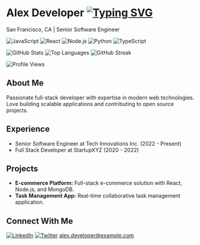 # Alex Developer [![Typing SVG](https://readme-typing-svg.herokuapp.com?font=Fira+Code&pause=1000&color=36BCF7&width=435&lines=Software+Developer;Full+Stack+Engineer;Always+learning+new+things)](https://git.io/typing-svg)
San Francisco, CA  | Senior Software Engineer

![JavaScript](https://img.shields.io/badge/JavaScript-F7DF1E?style=for-the-badge&logo=javascript&logoColor=black)
![React](https://img.shields.io/badge/React-20232A?style=for-the-badge&logo=react&logoColor=61DAFB)
![Node.js](https://img.shields.io/badge/Node.js-43853D?style=for-the-badge&logo=node.js&logoColor=white)
![Python](https://img.shields.io/badge/Python-3776AB?style=for-the-badge&logo=python&logoColor=white)
![TypeScript](https://img.shields.io/badge/TypeScript-007ACC?style=for-the-badge&logo=typescript&logoColor=white)

![GitHub Stats](https://github-readme-stats.vercel.app/api?username=alexdev&show_icons=true&theme=tokyonight&hide_border=true&count_private=true)
![Top Languages](https://github-readme-stats.vercel.app/api/top-langs/?username=alexdev&layout=compact&theme=tokyonight&hide_border=true)
![GitHub Streak](https://github-readme-streak-stats.herokuapp.com/?user=alexdev&theme=tokyonight&hide_border=true)

![Profile Views](https://komarev.com/ghpvc/?username=alexdev&color=blueviolet&style=flat-square&label=Profile+Views)

## About Me

Passionate full-stack developer with expertise in modern web technologies. Love building scalable applications and contributing to open source projects.

## Experience

- Senior Software Engineer at Tech Innovations Inc. (2022 - Present)
- Full Stack Developer at StartupXYZ (2020 - 2022)

## Projects

- **E-commerce Platform:** Full-stack e-commerce solution with React, Node.js, and MongoDB.
- **Task Management App:** Real-time collaborative task management application.

## Connect With Me

[![LinkedIn](https://img.shields.io/badge/LinkedIn-0077B5?style=for-the-badge&logo=linkedin&logoColor=white)](https://linkedin.com/in/username)
[![Twitter](https://img.shields.io/badge/Twitter-1DA1F2?style=for-the-badge&logo=twitter&logoColor=white)](https://twitter.com/username)
alex.developer@example.com